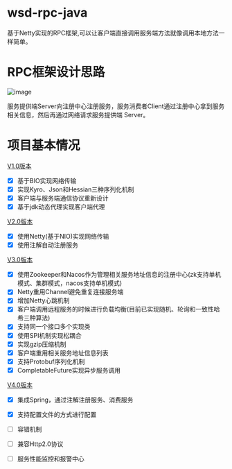 # wsd-rpc-java
基于Netty实现的RPC框架,可以让客户端直接调用服务端方法就像调用本地方法一样简单。

# RPC框架设计思路
![image](https://github.com/oahunc/wsd-rpc-java/blob/master/images/rpc%E6%9E%B6%E6%9E%84.jpg)

服务提供端Server向注册中心注册服务，服务消费者Client通过注册中心拿到服务相关信息，然后再通过网络请求服务提供端 Server。

# 项目基本情况
[V1.0版本](https://github.com/oahunc/wsd-rpc-java/tree/v1.0)  
- [x] 基于BIO实现网络传输
- [x] 实现Kyro、Json和Hessian三种序列化机制
- [x] 客户端与服务端通信协议重新设计
- [x] 基于jdk动态代理实现客户端代理 

[V2.0版本](https://github.com/oahunc/wsd-rpc-java/tree/v2.0)  
- [x] 使用Netty(基于NIO)实现网络传输
- [x] 使用注解自动注册服务

[V3.0版本](https://github.com/oahunc/wsd-rpc-java/tree/v3.0)  
- [x] 使用Zookeeper和Nacos作为管理相关服务地址信息的注册中心(zk支持单机模式、集群模式，nacos支持单机模式)
- [x] Netty重用Channel避免重复连接服务端
- [x] 增加Netty心跳机制
- [x] 客户端调用远程服务的时候进行负载均衡(目前已实现随机、轮询和一致性哈希三种算法)
- [x] 支持同一个接口多个实现类
- [x] 使用SPI机制实现松耦合
- [x] 实现gzip压缩机制
- [x] 客户端重用相关服务地址信息列表
- [x] 支持Protobuf序列化机制
- [x] CompletableFuture实现异步服务调用 

[V4.0版本](https://github.com/oahunc/wsd-rpc-java)
- [x] 集成Spring，通过注解注册服务、消费服务
- [x] 支持配置文件的方式进行配置
- [ ] 容错机制
- [ ] 兼容Http2.0协议
- [ ] 服务性能监控和报警中心  


